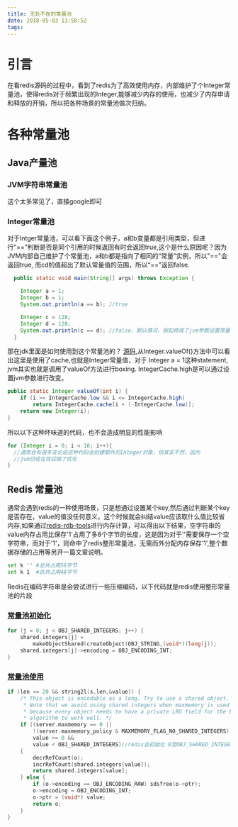 ```yaml
---
title: 无处不在的常量池
date: 2018-05-03 13:58:52
tags:
---
```



# 引言

在看redis源码的过程中，看到了redis为了高效使用内存，内部维护了个Integer常量池，使得redis对于频繁出现的Integer,能够减少内存的使用，也减少了内存申请和释放的开销，所以把各种场景的常量池做次归纳。

# 各种常量池
## Java产量池

### JVM字符串常量池
这个太多常见了，直接google即可
### Integer常量池

对于Intger常量池，可以看下面这个例子，a和b变量都是引用类型，但进行“==”判断是否是同个引用的时候返回有时会返回true,这个是什么原因呢？因为JVM内部自己维护了个常量池，a和b都是指向了相同的“常量”实例，所以"=="会返回true, 而cd的值超出了默认常量值的范围，所以“==”返回false.

```java
  public static void main(String[] args) throws Exception {

    Integer a = 1;
    Integer b = 1;
    System.out.println(a == b); //true

    Integer c = 128;
    Integer d = 128;
    System.out.println(c == d); //false，默认情况，假如修改了jvm参数设置常量池大小，那么该结果有可能为true
  }
```

那在jdk里面是如何使用到这个常量池的？
[源码](http://grepcode.com/file/repository.grepcode.com/java/root/jdk/openjdk/8u40-b25/java/lang/Integer.java#829),从Integer.valueOf()方法中可以看出这里是使用了cache,也就是Integer常量值，对于 Integer a = 1这种statement, jvm其实也就是调用了valueOf方法进行boxing. IntegerCache.high是可以通过设置jvm参数进行改变。

```java
public static Integer valueOf(int i) {
    if (i >= IntegerCache.low && i <= IntegerCache.high)
        return IntegerCache.cache[i + (-IntegerCache.low)];
    return new Integer(i);
}
```

所以以下这种坏味道的代码，也不会造成明显的性能影响

```java
for (Integer i = 0; i < 10; i++){
  //通常会有很多言论说这种代码会创建额外的Integer对象，但其实不然，因为
  //jvm已经在背后做了优化
}
```


## Redis 常量池

通常会遇到redis的一种使用场景，只是想通过设置某个key,然后通过判断某个key是否存在，value的值没任何意义，这个时候就会纠结value应该取什么值比较省内存,如果通过[redis-rdb-tools](https://github.com/sripathikrishnan/redis-rdb-tools)进行内存计算，可以得出以下结果，空字符串的value内存占用比保存'1'占用了多8个字节的长度，这是因为对于''需要保存一个空字符串，而对于'1'，则命中了redis整形常量池，无需而外分配内存保存'1',整个数据存储的占用等另开一篇文章说明。

```bash
set k '' #总共占用56字节
set k 1  #总共占用48字节
```

Redis在编码字符串是会尝试进行一些压缩编码，以下代码就是redis使用整形常量池的片段

### [常量池初始化](https://github.com/antirez/redis/blob/f17d82961da78933e9311b122a2ac699b3fde0f9/src/server.c#L1324)

```c
for (j = 0; j < OBJ_SHARED_INTEGERS; j++) {
    shared.integers[j] =
        makeObjectShared(createObject(OBJ_STRING,(void*)(long)j));
    shared.integers[j]->encoding = OBJ_ENCODING_INT;
}
```


### [常量池使用](https://github.com/antirez/redis/blob/f17d82961da78933e9311b122a2ac699b3fde0f9/src/object.c#L412)

```c
if (len <= 20 && string2l(s,len,&value)) {
    /* This object is encodable as a long. Try to use a shared object.
     * Note that we avoid using shared integers when maxmemory is used
     * because every object needs to have a private LRU field for the LRU
     * algorithm to work well. */
    if ((server.maxmemory == 0 ||
        !(server.maxmemory_policy & MAXMEMORY_FLAG_NO_SHARED_INTEGERS)) &&
        value >= 0 &&
        value < OBJ_SHARED_INTEGERS)//redis会初始化 0至OBJ_SHARED_INTEGERS的常量，
    {
        decrRefCount(o);
        incrRefCount(shared.integers[value]);
        return shared.integers[value];
    } else {
        if (o->encoding == OBJ_ENCODING_RAW) sdsfree(o->ptr);
        o->encoding = OBJ_ENCODING_INT;
        o->ptr = (void*) value;
        return o;
    }
}
 ```